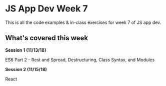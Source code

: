 # JS App Dev Week 7

This is all the code examples & in-class exercises for week 7 of JS app dev.

## What's covered this week
**Session 1 (11/13/18)**

ES6 Part 2 - Rest and Spread, Destructuring, Class Syntax, and Modules

**Session 2 (11/15/18)**

React